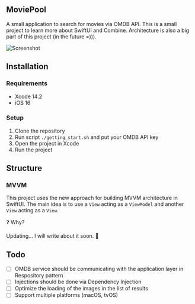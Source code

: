 ## MoviePool

A small application to search for movies via OMDB API.
This is a small project to learn more about SwiftUI and Combine.
Architecture is also a big part of this project (in the future =))).

![Screenshot](Res/movie.GIF)

## Installation

### Requirements

- Xcode 14.2
- iOS 16

### Setup

1. Clone the repository
2. Run script `./getting_start.sh` and put your OMDB API key
3. Open the project in Xcode
4. Run the project

## Structure

### MVVM

This project uses the new approach for building MVVM architecture in SwiftUI.
The main idea is to use a `View` acting as a `ViewModel` and another `View` acting as a `View`.

❓ Why?

Updating... I will write about it soon. 🥱

## Todo

- [ ] OMDB service should be communicating with the application layer in Respository pattern
- [ ] Injections should be done via Dependency Injection
- [ ] Optimize the loading of the images in the list of results
- [ ] Support multiple platforms (macOS, tvOS)
